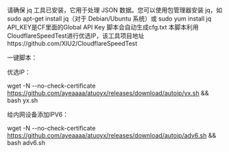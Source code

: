 请确保 jq 工具已安装，它用于处理 JSON 数据。您可以使用包管理器安装 jq，如 sudo apt-get install jq（对于 Debian/Ubuntu 系统）或 sudo yum install jq
API_KEY是CF里面的Global API Key
脚本会自动生成cfg.txt
本脚本利用CloudflareSpeedTest进行优选IP，该工具项目地址https://github.com/XIU2/CloudflareSpeedTest


一键脚本：

优选IP：

wget -N --no-check-certificate https://github.com/ayeaaaa/atuoyx/releases/download/autoip/yx.sh && bash yx.sh

给内网设备添加IPV6：

wget -N --no-check-certificate https://github.com/ayeaaaa/atuoyx/releases/download/autoip/adv6.sh && bash adv6.sh   




